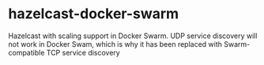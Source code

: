 # hazelcast-docker-swarm

Hazelcast with scaling support in Docker Swarm. UDP service discovery will not work in Docker Swam, which is why it has been replaced with Swarm-compatible TCP service discovery